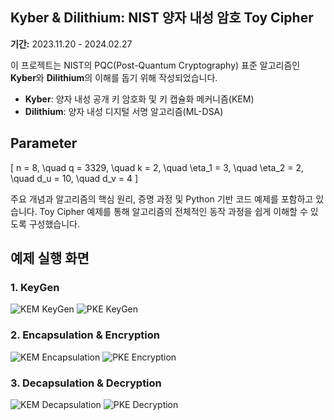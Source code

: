 ## Kyber & Dilithium: NIST 양자 내성 암호 Toy Cipher

**기간:** 2023.11.20 - 2024.02.27

이 프로젝트는 NIST의 PQC(Post-Quantum Cryptography) 표준 알고리즘인 **Kyber**와 **Dilithium**의 이해를 돕기 위해 작성되었습니다.

- **Kyber**: 양자 내성 공개 키 암호화 및 키 캡슐화 메커니즘(KEM)
- **Dilithium**: 양자 내성 디지털 서명 알고리즘(ML-DSA)

## Parameter

\[
n = 8, \quad q = 3329, \quad k = 2, \quad \eta_1 = 3, \quad \eta_2 = 2, \quad d_u = 10, \quad d_v = 4
\]

주요 개념과 알고리즘의 핵심 원리, 증명 과정 및 Python 기반 코드 예제를 포함하고 있습니다. Toy Cipher 예제를 통해 알고리즘의 전체적인 동작 과정을 쉽게 이해할 수 있도록 구성했습니다.


## 예제 실행 화면

### 1. KeyGen
![KEM KeyGen](images/keygen.png)
![PKE KeyGen](images/pke_keygen.png)

### 2. Encapsulation & Encryption
![KEM Encapsulation](images/kem_encaps.png)
![PKE Encryption](images/pke_encrypt.png)

### 3. Decapsulation & Decryption
![KEM Decapsulation](images/kem_decaps.png)
![PKE Decryption](images/pke_decrypt.png)
